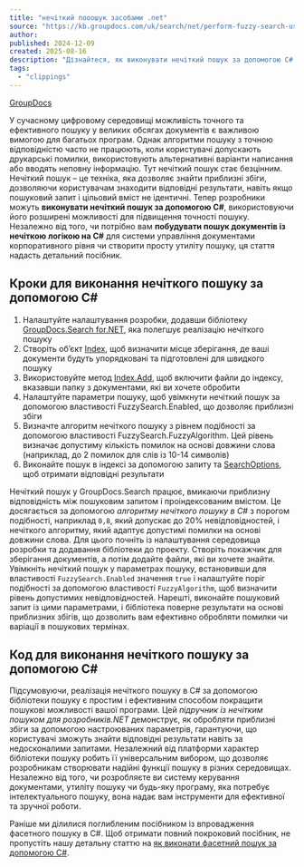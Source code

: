 ```yaml
---
title: "нечіткий пооошук засобами .net"
source: "https://kb.groupdocs.com/uk/search/net/perform-fuzzy-search-using-csharp/"
author:
published: 2024-12-09
created: 2025-08-16
description: "Дізнайтеся, як виконувати нечіткий пошук за допомогою C# для точного та ефективного зіставлення запитів. Дізнайтеся, як створити пошук документів із нечіткою логікою в C# для кращих результатів."
tags:
  - "clippings"
---
```

[GroupDocs](https://metrics.groupdocs.com/uk)

У сучасному цифровому середовищі можливість точного та ефективного пошуку у великих обсягах документів є важливою вимогою для багатьох програм. Однак алгоритми пошуку з точною відповідністю часто не працюють, коли користувачі допускають друкарські помилки, використовують альтернативні варіанти написання або вводять неповну інформацію. Тут нечіткий пошук стає безцінним. Нечіткий пошук – це техніка, яка дозволяє знайти приблизні збіги, дозволяючи користувачам знаходити відповідні результати, навіть якщо пошуковий запит і цільовий вміст не ідентичні. Тепер розробники можуть **виконувати нечіткий пошук за допомогою C#**, використовуючи його розширені можливості для підвищення точності пошуку. Незалежно від того, чи потрібно вам **побудувати пошук документів із нечіткою логікою на C#** для системи управління документами корпоративного рівня чи створити просту утиліту пошуку, ця стаття надасть детальний посібник.

## Кроки для виконання нечіткого пошуку за допомогою C#

1. Налаштуйте налаштування розробки, додавши бібліотеку [GroupDocs.Search for.NET](https://www.nuget.org/packages/GroupDocs.Search), яка полегшує реалізацію нечіткого пошуку
2. Створіть об’єкт [Index](https://reference.groupdocs.com/search/net/groupdocs.search/index/), щоб визначити місце зберігання, де ваші документи будуть упорядковані та підготовлені для швидкого пошуку
3. Використовуйте метод [Index.Add](https://reference.groupdocs.com/search/net/groupdocs.search/index/add/), щоб включити файли до індексу, вказавши папку з документами, які ви хочете обробити
4. Налаштуйте параметри пошуку, щоб увімкнути нечіткий пошук за допомогою властивості FuzzySearch.Enabled, що дозволяє приблизні збіги
5. Визначте алгоритм нечіткого пошуку з рівнем подібності за допомогою властивості FuzzySearch.FuzzyAlgorithm. Цей рівень визначає допустиму кількість помилок на основі довжини слова (наприклад, до 2 помилок для слів із 10-14 символів)
6. Виконайте пошук в індексі за допомогою запиту та [SearchOptions](https://reference.groupdocs.com/search/net/groupdocs.search.options/searchoptions/), щоб отримати відповідні результати

Нечіткий пошук у GroupDocs.Search працює, вмикаючи приблизну відповідність між пошуковим запитом і проіндексованим вмістом. Це досягається за допомогою *алгоритму нечіткого пошуку в C#* з порогом подібності, наприклад `0,8`, який допускає до 20% невідповідностей, і нечіткого алгоритму, який адаптує допустимі помилки на основі довжини слова. Для цього почніть із налаштування середовища розробки та додавання бібліотеки до проекту. Створіть покажчик для зберігання документів, а потім додайте файли, які ви хочете знайти. Увімкніть нечіткий пошук у параметрах пошуку, встановивши для властивості `FuzzySearch.Enabled` значення `true` і налаштуйте поріг подібності за допомогою властивості `FuzzyAlgorithm`, щоб визначити рівень допустимих невідповідностей. Нарешті, виконайте пошуковий запит із цими параметрами, і бібліотека поверне результати на основі приблизних збігів, що дозволить вам ефективно обробляти помилки чи варіації в пошукових термінах.

## Код для виконання нечіткого пошуку за допомогою C#

Підсумовуючи, реалізація нечіткого пошуку в C# за допомогою бібліотеки пошуку є простим і ефективним способом покращити пошукові можливості вашої програми. Цей *підручник із нечітким пошуком для розробників.NET* демонструє, як обробляти приблизні збіги за допомогою настроюваних параметрів, гарантуючи, що користувачі зможуть знайти відповідні результати навіть за недосконалими запитами. Незалежний від платформи характер бібліотеки пошуку робить її універсальним вибором, що дозволяє розробникам створювати надійні функції пошуку в різних середовищах. Незалежно від того, чи розробляєте ви систему керування документами, утиліту пошуку чи будь-яку програму, яка потребує інтелектуального пошуку, вона надає вам інструменти для ефективної та зручної роботи.

Раніше ми ділилися поглибленим посібником із впровадження фасетного пошуку в C#. Щоб отримати повний покроковий посібник, не пропустіть нашу детальну статтю на [як виконати фасетний пошук за допомогою C#](https://kb.groupdocs.com/uk/search/net/perform-faceted-search-using-csharp/).